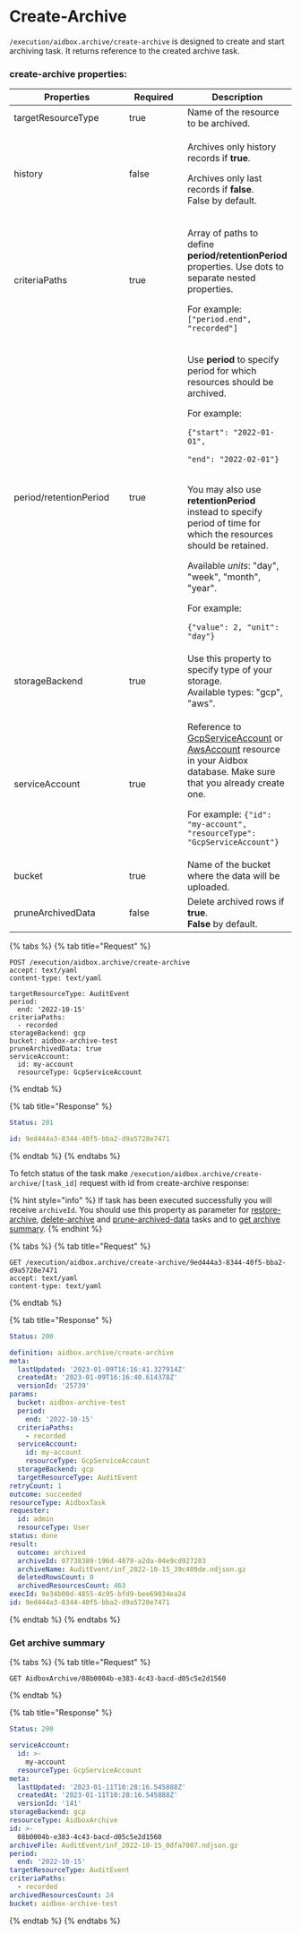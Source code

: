 # Create-Archive

`/execution/aidbox.archive/create-archive` is designed to create and start archiving task. It returns reference to the created archive task.

### create-archive properties:

<table><thead><tr><th width="216">Properties</th><th width="113.33333333333331" data-type="checkbox">Required</th><th>Description</th></tr></thead><tbody><tr><td>targetResourceType</td><td>true</td><td>Name of the resource to be archived.</td></tr><tr><td>history</td><td>false</td><td><p>Archives only history records if <strong>true</strong>.</p><p>Archives only last records if <strong>false</strong>.<br>False by default.</p></td></tr><tr><td>criteriaPaths</td><td>true</td><td><p>Array of paths to define <strong>period/retentionPeriod</strong> properties. Use dots to separate nested properties.</p><p>For example: <code>["period.end", "recorded"]</code></p></td></tr><tr><td>period/retentionPeriod</td><td>true</td><td><p>Use <strong>period</strong> to specify period for which resources should be archived.</p><p>For example:</p><p><code>{"start": "2022-01-01",</code></p><p><code>"end": "2022-02-01"}</code></p><p><br>You may also use <strong>retentionPeriod</strong> instead to specify period of time for which the resources should be retained.</p><p>Available <em>units</em>: "day", "week", "month", "year".</p><p>For example:</p><p><code>{"value": 2, "unit": "day"}</code></p></td></tr><tr><td>storageBackend</td><td>true</td><td>Use this property to specify type of your storage.<br>Available types: "gcp", "aws".</td></tr><tr><td>serviceAccount</td><td>true</td><td><p>Reference to <a href="../../../storage/gcp-cloud-storage.md#create-gcpserviceaccount">GcpServiceAccount</a> or <a href="../../../storage/aws-s3.md#setup-awsaccount">AwsAccount</a> resource in your Aidbox database. Make sure that you already create one.</p><p>For example: <code>{"id": "my-account", "resourceType": "GcpServiceAccount"}</code></p></td></tr><tr><td>bucket</td><td>true</td><td>Name of the bucket where the data will be uploaded.</td></tr><tr><td>pruneArchivedData</td><td>false</td><td>Delete archived rows if <strong>true</strong>.<br><strong>False</strong> by default.</td></tr></tbody></table>

{% tabs %}
{% tab title="Request" %}
```http
POST /execution/aidbox.archive/create-archive
accept: text/yaml
content-type: text/yaml

targetResourceType: AuditEvent
period:
  end: '2022-10-15'
criteriaPaths:
  - recorded
storageBackend: gcp
bucket: aidbox-archive-test
pruneArchivedData: true
serviceAccount:
  id: my-account
  resourceType: GcpServiceAccount
```
{% endtab %}

{% tab title="Response" %}
```yaml
Status: 201

id: 9ed444a3-8344-40f5-bba2-d9a5728e7471
```
{% endtab %}
{% endtabs %}

To fetch status of the task make `/execution/aidbox.archive/create-archive/[task_id]` request with id from create-archive response:

{% hint style="info" %}
If task has been executed successfully you will receive `archiveId`. You should use this property as parameter for [restore-archive](restore-archive.md), [delete-archive](delete-archive.md) and [prune-archived-data](prune-archived-data.md) tasks and to [get archive summary](create-archive.md#get-archive-summary).
{% endhint %}

{% tabs %}
{% tab title="Request" %}
```http
GET /execution/aidbox.archive/create-archive/9ed444a3-8344-40f5-bba2-d9a5728e7471
accept: text/yaml
content-type: text/yaml
```
{% endtab %}

{% tab title="Response" %}
```yaml
Status: 200

definition: aidbox.archive/create-archive
meta:
  lastUpdated: '2023-01-09T16:16:41.327914Z'
  createdAt: '2023-01-09T16:16:40.614378Z'
  versionId: '25739'
params:
  bucket: aidbox-archive-test
  period:
    end: '2022-10-15'
  criteriaPaths:
    - recorded
  serviceAccount:
    id: my-account
    resourceType: GcpServiceAccount
  storageBackend: gcp
  targetResourceType: AuditEvent
retryCount: 1
outcome: succeeded
resourceType: AidboxTask
requester:
  id: admin
  resourceType: User
status: done
result:
  outcome: archived
  archiveId: 07738389-196d-4879-a2da-04e9cd927203
  archiveName: AuditEvent/inf_2022-10-15_39c409de.ndjson.gz
  deletedRowsCount: 0
  archivedResourcesCount: 463
execId: 9e34b00d-4855-4c95-bfd9-bee69034ea24
id: 9ed444a3-8344-40f5-bba2-d9a5728e7471
```
{% endtab %}
{% endtabs %}

### Get archive summary

{% tabs %}
{% tab title="Request" %}
```http
GET AidboxArchive/08b0004b-e383-4c43-bacd-d05c5e2d1560
```
{% endtab %}

{% tab title="Response" %}
```yaml
Status: 200

serviceAccount:
  id: >-
    my-account
  resourceType: GcpServiceAccount
meta:
  lastUpdated: '2023-01-11T10:28:16.545888Z'
  createdAt: '2023-01-11T10:28:16.545888Z'
  versionId: '141'
storageBackend: gcp
resourceType: AidboxArchive
id: >-
  08b0004b-e383-4c43-bacd-d05c5e2d1560
archiveFile: AuditEvent/inf_2022-10-15_0dfa7007.ndjson.gz
period:
  end: '2022-10-15'
targetResourceType: AuditEvent
criteriaPaths:
  - recorded
archivedResourcesCount: 24
bucket: aidbox-archive-test

```
{% endtab %}
{% endtabs %}
